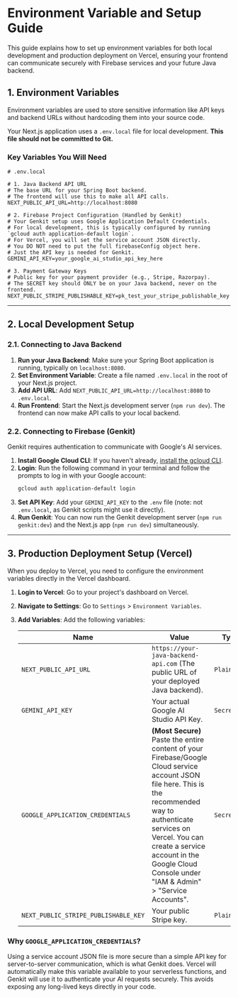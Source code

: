 
# Environment Variable and Setup Guide

This guide explains how to set up environment variables for both local development and production deployment on Vercel, ensuring your frontend can communicate securely with Firebase services and your future Java backend.

## 1. Environment Variables

Environment variables are used to store sensitive information like API keys and backend URLs without hardcoding them into your source code.

Your Next.js application uses a `.env.local` file for local development. **This file should not be committed to Git.**

### Key Variables You Will Need

```
# .env.local

# 1. Java Backend API URL
# The base URL for your Spring Boot backend.
# The frontend will use this to make all API calls.
NEXT_PUBLIC_API_URL=http://localhost:8080

# 2. Firebase Project Configuration (Handled by Genkit)
# Your Genkit setup uses Google Application Default Credentials.
# For local development, this is typically configured by running `gcloud auth application-default login`.
# For Vercel, you will set the service account JSON directly.
# You DO NOT need to put the full firebaseConfig object here.
# Just the API key is needed for Genkit.
GEMINI_API_KEY=your_google_ai_studio_api_key_here

# 3. Payment Gateway Keys
# Public key for your payment provider (e.g., Stripe, Razorpay).
# The SECRET key should ONLY be on your Java backend, never on the frontend.
NEXT_PUBLIC_STRIPE_PUBLISHABLE_KEY=pk_test_your_stripe_publishable_key
```

---

## 2. Local Development Setup

### 2.1. Connecting to Java Backend

1.  **Run your Java Backend**: Make sure your Spring Boot application is running, typically on `localhost:8080`.
2.  **Set Environment Variable**: Create a file named `.env.local` in the root of your Next.js project.
3.  **Add API URL**: Add `NEXT_PUBLIC_API_URL=http://localhost:8080` to `.env.local`.
4.  **Run Frontend**: Start the Next.js development server (`npm run dev`). The frontend can now make API calls to your local backend.

### 2.2. Connecting to Firebase (Genkit)

Genkit requires authentication to communicate with Google's AI services.

1.  **Install Google Cloud CLI**: If you haven't already, [install the gcloud CLI](https://cloud.google.com/sdk/docs/install).
2.  **Login**: Run the following command in your terminal and follow the prompts to log in with your Google account:
    ```sh
    gcloud auth application-default login
    ```
3.  **Set API Key**: Add your `GEMINI_API_KEY` to the `.env` file (note: not `.env.local`, as Genkit scripts might use it directly).
4.  **Run Genkit**: You can now run the Genkit development server (`npm run genkit:dev`) and the Next.js app (`npm run dev`) simultaneously.

---

## 3. Production Deployment Setup (Vercel)

When you deploy to Vercel, you need to configure the environment variables directly in the Vercel dashboard.

1.  **Login to Vercel**: Go to your project's dashboard on Vercel.
2.  **Navigate to Settings**: Go to `Settings` > `Environment Variables`.
3.  **Add Variables**: Add the following variables:

    | Name                              | Value                                                                                                                                                                                                                                                                      | Type     |
    |-----------------------------------|----------------------------------------------------------------------------------------------------------------------------------------------------------------------------------------------------------------------------------------------------------------------------|----------|
    | `NEXT_PUBLIC_API_URL`             | `https://your-java-backend-api.com` (The public URL of your deployed Java backend).                                                                                                                                                                                          | `Plaintext`|
    | `GEMINI_API_KEY`                  | Your actual Google AI Studio API Key.                                                                                                                                                                                                                                        | `Secret`   |
    | `GOOGLE_APPLICATION_CREDENTIALS`  | **(Most Secure)** Paste the entire content of your Firebase/Google Cloud service account JSON file here. This is the recommended way to authenticate services on Vercel. You can create a service account in the Google Cloud Console under "IAM & Admin" > "Service Accounts". | `Secret`   |
    | `NEXT_PUBLIC_STRIPE_PUBLISHABLE_KEY` | Your public Stripe key.                                                                                                                                                                                                                                                  | `Plaintext`|

### Why `GOOGLE_APPLICATION_CREDENTIALS`?

Using a service account JSON file is more secure than a simple API key for server-to-server communication, which is what Genkit does. Vercel will automatically make this variable available to your serverless functions, and Genkit will use it to authenticate your AI requests securely. This avoids exposing any long-lived keys directly in your code.
